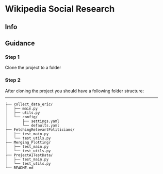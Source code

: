 # Wikipedia Social Research

## Info

## Guidance

### Step 1
Clone the project to a folder

### Step 2
After cloning the project you should have a following folder structure:

-----------------------------------------------------------------------
```wikipedia-social-research-private/
├── collect_data_eric/
│   ├── main.py
│   ├── utils.py
│   └── config/
│       ├── settings.yaml
│       └── defaults.yaml
├── FetchingRelevantPoliticians/
│   ├── test_main.py
│   └── test_utils.py
├── Merging_Plotting/
│   ├── test_main.py
│   └── test_utils.py
├── ProjectAITestData/
│   ├── test_main.py
│   └── test_utils.py
└── README.md
```
